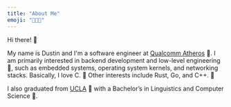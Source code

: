 ```yaml
---
title: "About Me"
emoji: "👨🏼‍💻"
---
```


Hi there! 👋

My name is Dustin and I'm a software engineer at [Qualcomm Atheros](https://www.qualcomm.com/products/networking) 📶. I am primarily interested in backend development and low-level engineering 🐞, such as embedded systems, operating system kernels, and networking stacks. Basically, I love C. 🍊 Other interests include Rust, Go, and C++. 🦀 

I also graduated from [UCLA](https://ucla.edu) 🐻 with a Bachelor’s in Linguistics and Computer Science 🌳.
